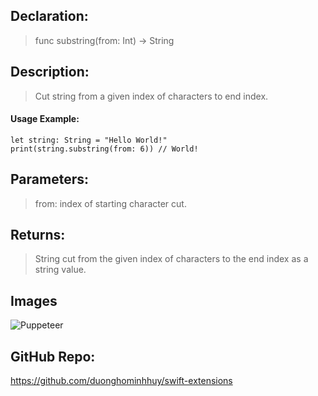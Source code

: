 ## Declaration: 
> func substring(from: Int) -> String


## Description: 
> Cut string from a given index of characters to end index.


#### Usage Example: 
`````
let string: String = "Hello World!"
print(string.substring(from: 6)) // World!
`````

## Parameters: 
> from: index of starting character cut.


## Returns: 
> String cut from the given index of characters to the end index as a string value.


## Images
![Puppeteer](https://octodex.github.com/images/puppeteer.png)


## GitHub Repo:
https://github.com/duonghominhhuy/swift-extensions



